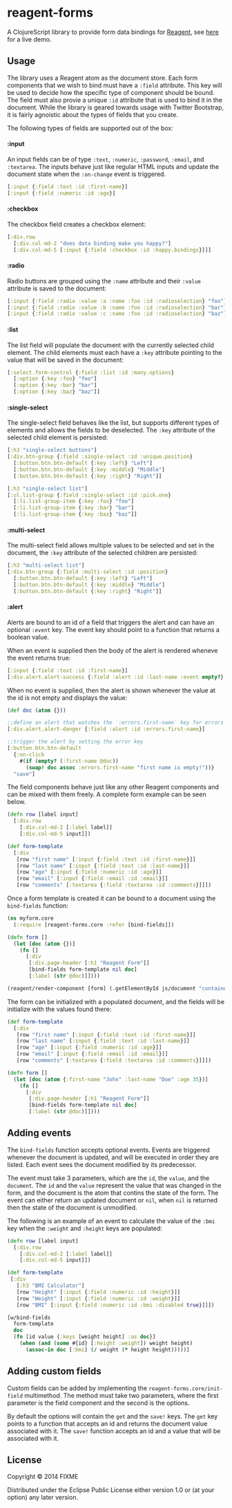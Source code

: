 # reagent-forms

A ClojureScript library to provide form data bindings for [Reagent](http://holmsand.github.io/reagent/), see [here](http://yogthos.github.io/reagent-forms-example.html) for a live demo.

## Usage

The library uses a Reagent atom as the document store. Each form components that we wish to bind must have a `:field` attribute. This key will be used to decide how the specific type of component should be bound. The field must also provie a unique `:id` attribute that is used to bind it in the document. While the library is geared towards usage with Twitter Bootstrap, it is fairly agnoistic about the types of fields that you create.

The following types of fields are supported out of the box:

#### :input

An input fields can be of type `:text`, `:numeric`, `:password`, `:email`, and `:textarea`. The inputs behave just like regular HTML inputs and update the document state when the `:on-change` event is triggered.

```clojure
[:input {:field :text :id :first-name}]
[:input {:field :numeric :id :age}]
```

#### :checkbox

The checkbox field creates a checkbox element:

```clojure
[:div.row
  [:div.col-md-2 "does data binding make you happy?"]
  [:div.col-md-5 [:input {:field :checkbox :id :happy.bindings}]]]
```

#### :radio

Radio buttons are grouped using the `:name` attribute and their `:value` attribute is saved to the document:

```clojure
[:input {:field :radio :value :a :name :foo :id :radioselection} "foo"]
[:input {:field :radio :value :b :name :foo :id :radioselection} "bar"]
[:input {:field :radio :value :c :name :foo :id :radioselection} "baz"]
```
#### :list

The list field will populate the document with the currently selected child element. The child elements must each have a `:key` attribute pointing to the value that will be saved in the document:

```clojure
[:select.form-control {:field :list :id :many.options}
  [:option {:key :foo} "foo"]
  [:option {:key :bar} "bar"]
  [:option {:key :baz} "baz"]]
```

#### :single-select

The single-select field behaves like the list, but supports different types of elements and allows the fields to be deselected. The `:key` attribute of the selected child element is persisted:

```clojure
[:h3 "single-select buttons"]
[:div.btn-group {:field :single-select :id :unique.position}
  [:button.btn.btn-default {:key :left} "Left"]
  [:button.btn.btn-default {:key :middle} "Middle"]
  [:button.btn.btn-default {:key :right} "Right"]]

[:h3 "single-select list"]
[:ul.list-group {:field :single-select :id :pick.one}
  [:li.list-group-item {:key :foo} "foo"]
  [:li.list-group-item {:key :bar} "bar"]
  [:li.list-group-item {:key :baz} "baz"]]
```

#### :multi-select

The multi-select field allows multiple values to be selected and set in the document, the `:key` attribute of the selected children are persisted:

```clojure
[:h3 "multi-select list"]
[:div.btn-group {:field :multi-select :id :position}
  [:button.btn.btn-default {:key :left} "Left"]
  [:button.btn.btn-default {:key :middle} "Middle"]
  [:button.btn.btn-default {:key :right} "Right"]]
```

#### :alert

Alerts are bound to an id of a field that triggers the alert and can have an optional `:event` key. The event key should point to a function that returns a boolean value.

When an event is supplied then the body of the alert is rendered wheneve the event returns true:

```clojure
[:input {:field :text :id :first-name}]
[:div.alert.alert-success {:field :alert :id :last-name :event empty?} "first name is empty!"]
```

When no event is supplied, then the alert is shown whenever the value at the id is not empty and displays the value:

```clojure
(def doc (atom {}))

;;define an alert that watches the `:errors.first-name` key for errors
[:div.alert.alert-danger {:field :alert :id :errors.first-name}]

;;trigger the alert by setting the error key
[:button.btn.btn-default
  {:on-click
    #(if (empty? (:first-name @doc))
      (swap! doc assoc :errors.first-name "first name is empty!"))}
  "save"]
```

The field components behave just like any other Reagent components and can be mixed with them freely. A complete form example can be seen below.

```clojure
(defn row [label input]
  [:div.row
    [:div.col-md-2 [:label label]]
    [:div.col-md-5 input]])

(def form-template
  [:div
   [row "first name" [:input {:field :text :id :first-name}]]
   [row "last name" [:input {:field :text :id :last-name}]]
   [row "age" [:input {:field :numeric :id :age}]]
   [row "email" [:input {:field :email :id :email}]]
   [row "comments" [:textarea {:field :textarea :id :comments}]]])
```
Once a form template is created it can be bound to a document using the `bind-fields` function:

```clojure
(ns myform.core
  (:require [reagent-forms.core :refer [bind-fields]])

(defn form []
  (let [doc (atom {})]
    (fn []
      [:div
       [:div.page-header [:h1 "Reagent Form"]]
       [bind-fields form-template nil doc]
       [:label (str @doc)]])))

(reagent/render-component [form] (.getElementById js/document "container"))
```

The form can be initialized with a populated document, and the fields will be initialize with the values found there:

```clojure
(def form-template
  [:div
   [row "first name" [:input {:field :text :id :first-name}]]
   [row "last name" [:input {:field :text :id :last-name}]]
   [row "age" [:input {:field :numeric :id :age}]]
   [row "email" [:input {:field :email :id :email}]]
   [row "comments" [:textarea {:field :textarea :id :comments}]]])

(defn form []
  (let [doc (atom {:first-name "John" :last-name "Doe" :age 35})]
    (fn []
      [:div
       [:div.page-header [:h1 "Reagent Form"]]
       [bind-fields form-template nil doc]
       [:label (str @doc)]])))
```

## Adding events

The `bind-fields` function accepts optional events. Events are triggered whenever the document is updated, and will be executed in order they are listed. Each event sees the document modified by its predecessor.

The event must take 3 parameters, which are the `id`, the `value`, and the `document`. The `id` and the `value` represent the value that was changed in the form, and the document is the atom that contins the state of the form. The event can either return an updated document or `nil`, when `nil` is returned then the state of the document is unmodified.

The following is an example of an event to calculate the value of the `:bmi` key when the `:weight` and `:height` keys are populated:

```clojure
(defn row [label input]
  [:div.row
    [:div.col-md-2 [:label label]]
    [:div.col-md-5 input]])

(def form-template
 [:div
   [:h3 "BMI Calculator"]
   [row "Height" [:input {:field :numeric :id :height}]]
   [row "Weight" [:input {:field :numeric :id :weight}]]
   [row "BMI" [:input {:field :numeric :id :bmi :disabled true}]]])

[w/bind-fields
  form-template
  doc
  (fn [id value {:keys [weight height] :as doc}]
    (when (and (some #{id} [:height :weight]) weight height)
      (assoc-in doc [:bmi] (/ weight (* height height)))))]
```

## Adding custom fields

Custom fields can be added by implementing the `reagent-forms.core/init-field` multimethod. The method must
take two parameters, where the first parameter is the field component and the second is the options.

By default the options will contain the `get` and the `save!` keys. The `get` key points to a function that accepts an id and returns the document value associated with it. The `save!` function accepts an id and a value that will be associated with it.

## License

Copyright © 2014 FIXME

Distributed under the Eclipse Public License either version 1.0 or (at your option) any later version.
